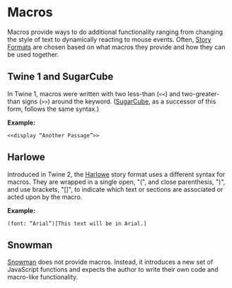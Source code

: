 # Macros

Macros provide ways to do additional functionality ranging from changing the style of text to dynamically reacting to mouse events. Often, [Story Formats](../terms/terms_storyformats.md) are chosen based on what macros they provide and how they can be used together.

## Twine 1 and SugarCube

In Twine 1, macros were written with two less-than (```<<```) and two-greater-than signs (```>>```) around the keyword. ([SugarCube](../terms/terms_storyformats.md), as a successor of this form, follows the same syntax.)

**Example:**
```
<<display “Another Passage”>>
```

## Harlowe

Introduced in Twine 2, the [Harlowe](../terms/terms_storyformats.md) story format uses a different syntax for macros. They are wrapped in a single open, "(", and close parenthesis, ")", and use brackets, "[]", to indicate which text or sections are associated or acted upon by the macro.

**Example:**
```
(font: “Arial”)[This text will be in Arial.]
```

## Snowman

[Snowman](../terms/terms_storyformats.md) does not provide macros. Instead, it introduces a new set of JavaScript functions and expects the author to write their own code and macro-like functionality. 
